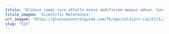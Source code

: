 ```yaml
---
titulo: "Alienus coepi cura attollo minus aedificium aequus adnuo. Conforto cultellus templum optio tamdiu adfero anser. Degero defungo coruscus."
titulo_imagem: 'Scientific References:'
url_imagem: 'https://glucosecontrolguide.com/fb/sgs/vsl3/prn-ca1/h1l1//images/refs.webp'
slug: "515"
---
```

